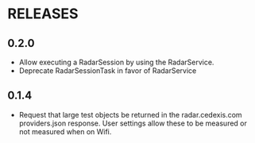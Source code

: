 # RELEASES

## 0.2.0
* Allow executing a RadarSession by using the RadarService.
* Deprecate RadarSessionTask in favor of RadarService

## 0.1.4

* Request that large test objects be returned in the radar.cedexis.com providers.json response.
  User settings allow these to be measured or not measured when on Wifi.